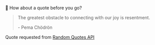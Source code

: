 📣 How about a quote before you go?

> The greatest obstacle to connecting with our joy is resentment.
>
> <p>- Pema Chödrön</p>

Quote requested from [Random Quotes API](https://github.com/lukePeavey/quotable)
